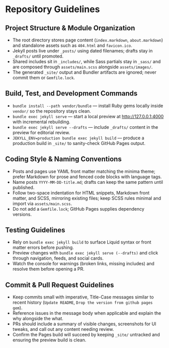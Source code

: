 # Repository Guidelines

## Project Structure & Module Organization
- The root directory stores page content (`index.markdown`, `about.markdown`) and standalone assets such as `404.html` and `favicon.ico`.
- Jekyll posts live under `_posts/` using dated filenames; drafts stay in `_drafts/` until promoted.
- Shared includes sit in `_includes/`, while Sass partials stay in `_sass/` and are composed through `assets/main.scss` alongside `assets/images/`.
- The generated `_site/` output and Bundler artifacts are ignored; never commit them or `Gemfile.lock`.

## Build, Test, and Development Commands
- `bundle install --path vendor/bundle` — install Ruby gems locally inside `vendor/` so the repository stays clean.
- `bundle exec jekyll serve` — start a local preview at http://127.0.0.1:4000 with incremental rebuilding.
- `bundle exec jekyll serve --drafts` — include `_drafts/` content in the preview for editorial review.
- `JEKYLL_ENV=production bundle exec jekyll build` — produce a production build in `_site/` to sanity-check GitHub Pages output.

## Coding Style & Naming Conventions
- Posts and pages use YAML front matter matching the minima theme; prefer Markdown for prose and fenced code blocks with language tags.
- Name posts `YYYY-MM-DD-title.md`; drafts can keep the same pattern until published.
- Follow two-space indentation for HTML snippets, Markdown front matter, and SCSS, mirroring existing files; keep SCSS rules minimal and import via `assets/main.scss`.
- Do not add a `Gemfile.lock`; GitHub Pages supplies dependency versions.

## Testing Guidelines
- Rely on `bundle exec jekyll build` to surface Liquid syntax or front matter errors before pushing.
- Preview changes with `bundle exec jekyll serve (--drafts)` and click through navigation, feeds, and social cards.
- Watch the console for warnings (broken links, missing includes) and resolve them before opening a PR.

## Commit & Pull Request Guidelines
- Keep commits small with imperative, Title-Case messages similar to recent history (`Update README`, `Drop the version from github pages gem`).
- Reference issues in the message body when applicable and explain the why alongside the what.
- PRs should include a summary of visible changes, screenshots for UI tweaks, and call out any content needing review.
- Confirm the Pages build will succeed by keeping `_site/` untracked and ensuring the preview build is clean.
